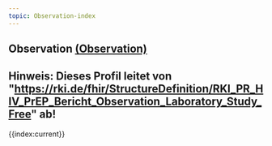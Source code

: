 ```yaml
---
topic: Observation-index
---
```

## Observation [(Observation)](https://hl7.org/fhir/R4/Observation.html)

Hinweis: Dieses Profil leitet von "https://rki.de/fhir/StructureDefinition/RKI_PR_HIV_PrEP_Bericht_Observation_Laboratory_Study_Free" ab!
---
{{index:current}}
